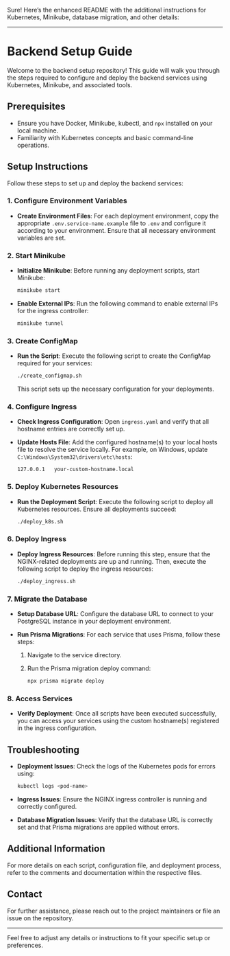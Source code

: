 Sure! Here’s the enhanced README with the additional instructions for Kubernetes, Minikube, database migration, and other details:

---

# Backend Setup Guide

Welcome to the backend setup repository! This guide will walk you through the steps required to configure and deploy the backend services using Kubernetes, Minikube, and associated tools.

## Prerequisites

- Ensure you have Docker, Minikube, kubectl, and `npx` installed on your local machine.
- Familiarity with Kubernetes concepts and basic command-line operations.

## Setup Instructions

Follow these steps to set up and deploy the backend services:

### 1. Configure Environment Variables

- **Create Environment Files**: For each deployment environment, copy the appropriate `.env.service-name.example` file to `.env` and configure it according to your environment. Ensure that all necessary environment variables are set.

### 2. Start Minikube

- **Initialize Minikube**: Before running any deployment scripts, start Minikube:

  ```bash
  minikube start
  ```

- **Enable External IPs**: Run the following command to enable external IPs for the ingress controller:

  ```bash
  minikube tunnel
  ```

### 3. Create ConfigMap

- **Run the Script**: Execute the following script to create the ConfigMap required for your services:

  ```bash
  ./create_configmap.sh
  ```

  This script sets up the necessary configuration for your deployments.

### 4. Configure Ingress

- **Check Ingress Configuration**: Open `ingress.yaml` and verify that all hostname entries are correctly set up.

- **Update Hosts File**: Add the configured hostname(s) to your local hosts file to resolve the service locally. For example, on Windows, update `C:\Windows\System32\drivers\etc\hosts`:

  ```
  127.0.0.1   your-custom-hostname.local
  ```

### 5. Deploy Kubernetes Resources

- **Run the Deployment Script**: Execute the following script to deploy all Kubernetes resources. Ensure all deployments succeed:

  ```bash
  ./deploy_k8s.sh
  ```

### 6. Deploy Ingress

- **Deploy Ingress Resources**: Before running this step, ensure that the NGINX-related deployments are up and running. Then, execute the following script to deploy the ingress resources:

  ```bash
  ./deploy_ingress.sh
  ```

### 7. Migrate the Database

- **Setup Database URL**: Configure the database URL to connect to your PostgreSQL instance in your deployment environment.

- **Run Prisma Migrations**: For each service that uses Prisma, follow these steps:

  1. Navigate to the service directory.
  2. Run the Prisma migration deploy command:

     ```bash
     npx prisma migrate deploy
     ```

### 8. Access Services

- **Verify Deployment**: Once all scripts have been executed successfully, you can access your services using the custom hostname(s) registered in the ingress configuration.

## Troubleshooting

- **Deployment Issues**: Check the logs of the Kubernetes pods for errors using:

  ```bash
  kubectl logs <pod-name>
  ```

- **Ingress Issues**: Ensure the NGINX ingress controller is running and correctly configured.

- **Database Migration Issues**: Verify that the database URL is correctly set and that Prisma migrations are applied without errors.

## Additional Information

For more details on each script, configuration file, and deployment process, refer to the comments and documentation within the respective files.

## Contact

For further assistance, please reach out to the project maintainers or file an issue on the repository.

---

Feel free to adjust any details or instructions to fit your specific setup or preferences.